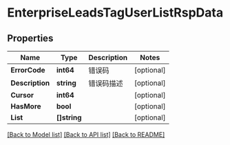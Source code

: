 # EnterpriseLeadsTagUserListRspData

## Properties

Name | Type | Description | Notes
------------ | ------------- | ------------- | -------------
**ErrorCode** | **int64** | 错误码 | [optional] 
**Description** | **string** | 错误码描述 | [optional] 
**Cursor** | **int64** |  | [optional] 
**HasMore** | **bool** |  | [optional] 
**List** | **[]string** |  | [optional] 

[[Back to Model list]](../README.md#documentation-for-models) [[Back to API list]](../README.md#documentation-for-api-endpoints) [[Back to README]](../README.md)


